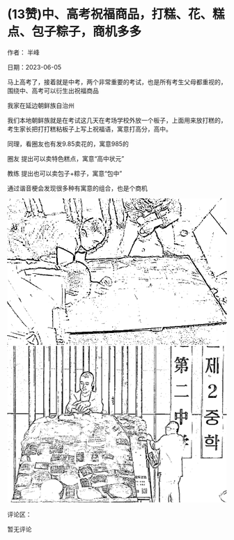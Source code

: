 
# (13赞)中、高考祝福商品，打糕、花、糕点、包子粽子，商机多多

作者：  半峰

日期：2023-06-05

马上高考了，接着就是中考，两个非常重要的考试，也是所有考生父母都重视的，围绕中、高考可以衍生出祝福商品

我家在延边朝鲜族自治州

我们本地朝鲜族就是在考试这几天在考场学校外放一个板子，上面用来放打糕的，考生家长把打打糕粘板子上写上祝福语，寓意打高分，高中。

同理，看圈友也有发9.85卖花的，寓意985的

圈友  提出可以卖特色糕点，寓意“高中状元”

教练  提出也可以卖包子+粽子，寓意“包中”

通过谐音梗会发现很多种有寓意的组合，也是个商机

![](img/gaokao-xiangguan_0939.png)![](img/gaokao-xiangguan_0944.png)

评论区：

暂无评论
